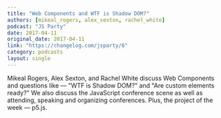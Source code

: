 ```yaml
---
title: "Web Components and WTF is Shadow DOM?"
authors: [mikeal_rogers, alex_sexton, rachel_white]
podcast: "JS Party"
date: 2017-04-11
original_date: 2017-04-11
link: "https://changelog.com/jsparty/6"
category: podcasts
layout: single
---
```


Mikeal Rogers, Alex Sexton, and Rachel White discuss Web Components and questions like — "WTF is Shadow DOM?" and "Are custom elements ready?" We also discuss the JavaScript conference scene as well as attending, speaking and organizing conferences. Plus, the project of the week — p5.js.